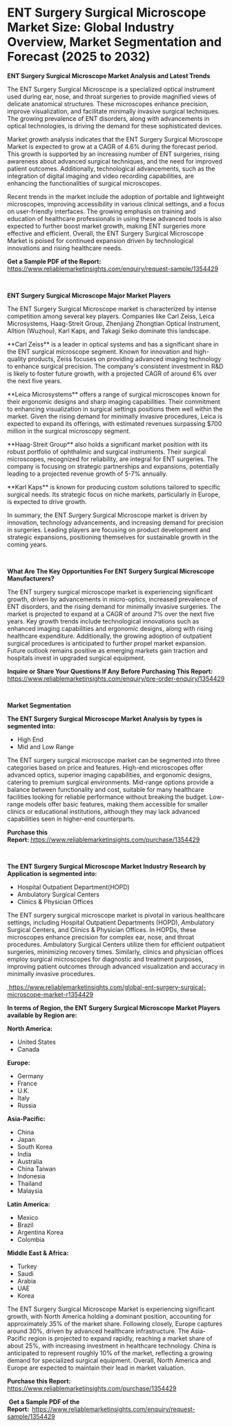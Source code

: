 <p><h1>ENT Surgery Surgical Microscope Market Size: Global Industry Overview, Market Segmentation and Forecast (2025 to 2032)</h1></p><p><strong>ENT Surgery Surgical Microscope Market Analysis and Latest Trends</strong></p>
<p><p>The ENT Surgery Surgical Microscope is a specialized optical instrument used during ear, nose, and throat surgeries to provide magnified views of delicate anatomical structures. These microscopes enhance precision, improve visualization, and facilitate minimally invasive surgical techniques. The growing prevalence of ENT disorders, along with advancements in optical technologies, is driving the demand for these sophisticated devices.</p><p>Market growth analysis indicates that the ENT Surgery Surgical Microscope Market is expected to grow at a CAGR of 4.6% during the forecast period. This growth is supported by an increasing number of ENT surgeries, rising awareness about advanced surgical techniques, and the need for improved patient outcomes. Additionally, technological advancements, such as the integration of digital imaging and video recording capabilities, are enhancing the functionalities of surgical microscopes.</p><p>Recent trends in the market include the adoption of portable and lightweight microscopes, improving accessibility in various clinical settings, and a focus on user-friendly interfaces. The growing emphasis on training and education of healthcare professionals in using these advanced tools is also expected to further boost market growth, making ENT surgeries more effective and efficient. Overall, the ENT Surgery Surgical Microscope Market is poised for continued expansion driven by technological innovations and rising healthcare needs.</p></p>
<p><strong>Get a Sample PDF of the Report:&nbsp;</strong> <a href="https://www.reliablemarketinsights.com/enquiry/request-sample/1354429?utm_campaign=1894&utm_medium=2&utm_source=Github&utm_content=ia&utm_term=14042025&utm_id=ent-surgery-surgical-microscope">https://www.reliablemarketinsights.com/enquiry/request-sample/1354429</a></p>
<p>&nbsp;</p>
<p><strong>ENT Surgery Surgical Microscope Major Market Players</strong></p>
<p><p>The ENT Surgery Surgical Microscope market is characterized by intense competition among several key players. Companies like Carl Zeiss, Leica Microsystems, Haag-Streit Group, Zhenjiang Zhongtian Optical Instrument, Alltion (Wuzhou), Karl Kaps, and Takagi Seiko dominate this landscape.</p><p>**Carl Zeiss** is a leader in optical systems and has a significant share in the ENT surgical microscope segment. Known for innovation and high-quality products, Zeiss focuses on providing advanced imaging technology to enhance surgical precision. The company's consistent investment in R&D is likely to foster future growth, with a projected CAGR of around 6% over the next five years.</p><p>**Leica Microsystems** offers a range of surgical microscopes known for their ergonomic designs and sharp imaging capabilities. Their commitment to enhancing visualization in surgical settings positions them well within the market. Given the rising demand for minimally invasive procedures, Leica is expected to expand its offerings, with estimated revenues surpassing $700 million in the surgical microscopy segment.</p><p>**Haag-Streit Group** also holds a significant market position with its robust portfolio of ophthalmic and surgical instruments. Their surgical microscopes, recognized for reliability, are integral for ENT surgeries. The company is focusing on strategic partnerships and expansions, potentially leading to a projected revenue growth of 5-7% annually.</p><p>**Karl Kaps** is known for producing custom solutions tailored to specific surgical needs. Its strategic focus on niche markets, particularly in Europe, is expected to drive growth. </p><p>In summary, the ENT Surgery Surgical Microscope market is driven by innovation, technology advancements, and increasing demand for precision in surgeries. Leading players are focusing on product development and strategic expansions, positioning themselves for sustainable growth in the coming years.</p></p>
<p>&nbsp;</p>
<p><strong>What Are The Key Opportunities For ENT Surgery Surgical Microscope Manufacturers?</strong></p>
<p><p>The ENT surgery surgical microscope market is experiencing significant growth, driven by advancements in micro-optics, increased prevalence of ENT disorders, and the rising demand for minimally invasive surgeries. The market is projected to expand at a CAGR of around 7% over the next five years. Key growth trends include technological innovations such as enhanced imaging capabilities and ergonomic designs, along with rising healthcare expenditure. Additionally, the growing adoption of outpatient surgical procedures is anticipated to further propel market expansion. Future outlook remains positive as emerging markets gain traction and hospitals invest in upgraded surgical equipment.</p></p>
<p><strong>Inquire or Share Your Questions If Any Before Purchasing This Report:</strong> <a href="https://www.reliablemarketinsights.com/enquiry/pre-order-enquiry/1354429?utm_campaign=1894&utm_medium=2&utm_source=Github&utm_content=ia&utm_term=14042025&utm_id=ent-surgery-surgical-microscope">https://www.reliablemarketinsights.com/enquiry/pre-order-enquiry/1354429</a></p>
<p>&nbsp;</p>
<p><strong>Market Segmentation</strong></p>
<p><strong>The ENT Surgery Surgical Microscope Market Analysis by types is segmented into:</strong></p>
<p><ul><li>High End</li><li>Mid and Low Range</li></ul></p>
<p><p>The ENT surgery surgical microscope market can be segmented into three categories based on price and features. High-end microscopes offer advanced optics, superior imaging capabilities, and ergonomic designs, catering to premium surgical environments. Mid-range options provide a balance between functionality and cost, suitable for many healthcare facilities looking for reliable performance without breaking the budget. Low-range models offer basic features, making them accessible for smaller clinics or educational institutions, although they may lack advanced capabilities seen in higher-end counterparts.</p></p>
<p><strong>Purchase this Report:&nbsp;</strong><a href="https://www.reliablemarketinsights.com/purchase/1354429?utm_campaign=1894&utm_medium=2&utm_source=Github&utm_content=ia&utm_term=14042025&utm_id=ent-surgery-surgical-microscope">https://www.reliablemarketinsights.com/purchase/1354429</a></p>
<p>&nbsp;</p>
<p><strong>The ENT Surgery Surgical Microscope Market Industry Research by Application is segmented into:</strong></p>
<p><ul><li>Hospital Outpatient Department(HOPD)</li><li>Ambulatory Surgical Centers</li><li>Clinics & Physician Offices</li></ul></p>
<p><p>The ENT surgery surgical microscope market is pivotal in various healthcare settings, including Hospital Outpatient Departments (HOPD), Ambulatory Surgical Centers, and Clinics & Physician Offices. In HOPDs, these microscopes enhance precision for complex ear, nose, and throat procedures. Ambulatory Surgical Centers utilize them for efficient outpatient surgeries, minimizing recovery times. Similarly, clinics and physician offices employ surgical microscopes for diagnostic and treatment purposes, improving patient outcomes through advanced visualization and accuracy in minimally invasive procedures.</p></p>
<p><a href="https://www.reliablemarketinsights.com/global-ent-surgery-surgical-microscope-market-r1354429?utm_campaign=1894&utm_medium=2&utm_source=Github&utm_content=ia&utm_term=14042025&utm_id=ent-surgery-surgical-microscope">&nbsp;https://www.reliablemarketinsights.com/global-ent-surgery-surgical-microscope-market-r1354429</a></p>
<p><strong>In terms of Region, the ENT Surgery Surgical Microscope Market Players available by Region are:</strong></p>
<p>
    <p> <strong> North America: </strong>
        <ul>
            <li>United States</li>
            <li>Canada</li>
        </ul>
        </p> 
    <p> <strong> Europe: </strong>
        <ul>
            <li>Germany</li>
            <li>France</li>
            <li>U.K.</li>
            <li>Italy</li>
            <li>Russia</li>
        </ul>
        </p> 
    <p> <strong> Asia-Pacific: </strong>
        <ul>
            <li>China</li>
            <li>Japan</li>
            <li>South Korea</li>
            <li>India</li>
            <li>Australia</li>
            <li>China Taiwan</li>
            <li>Indonesia</li>
            <li>Thailand</li>
            <li>Malaysia</li>
        </ul>
        </p> 
    <p> <strong> Latin America: </strong>
        <ul>
            <li>Mexico</li>
            <li>Brazil</li>
            <li>Argentina Korea</li>
            <li>Colombia</li>
        </ul>
        </p> 
    <p> <strong> Middle East & Africa: </strong>
        <ul>
            <li>Turkey</li>
            <li>Saudi</li>
            <li>Arabia</li>
            <li>UAE</li>
            <li>Korea</li>
        </ul>
    </p>
    </p>
<p><p>The ENT Surgery Surgical Microscope Market is experiencing significant growth, with North America holding a dominant position, accounting for approximately 35% of the market share. Following closely, Europe captures around 30%, driven by advanced healthcare infrastructure. The Asia-Pacific region is projected to expand rapidly, reaching a market share of about 25%, with increasing investment in healthcare technology. China is anticipated to represent roughly 10% of the market, reflecting a growing demand for specialized surgical equipment. Overall, North America and Europe are expected to maintain their lead in market valuation.</p></p>
<p><strong>Purchase this Report: </strong><a href="https://www.reliablemarketinsights.com/purchase/1354429?utm_campaign=1894&utm_medium=2&utm_source=Github&utm_content=ia&utm_term=14042025&utm_id=ent-surgery-surgical-microscope">https://www.reliablemarketinsights.com/purchase/1354429</a></p>
<p>&nbsp;<strong>Get a Sample PDF of the Report:&nbsp;&nbsp;</strong><a href="https://www.reliablemarketinsights.com/enquiry/request-sample/1354429?utm_campaign=1894&utm_medium=2&utm_source=Github&utm_content=ia&utm_term=14042025&utm_id=ent-surgery-surgical-microscope">https://www.reliablemarketinsights.com/enquiry/request-sample/1354429</a></p>
<p><strong></strong></p>
<p><p></p><p></p><p></p></p>